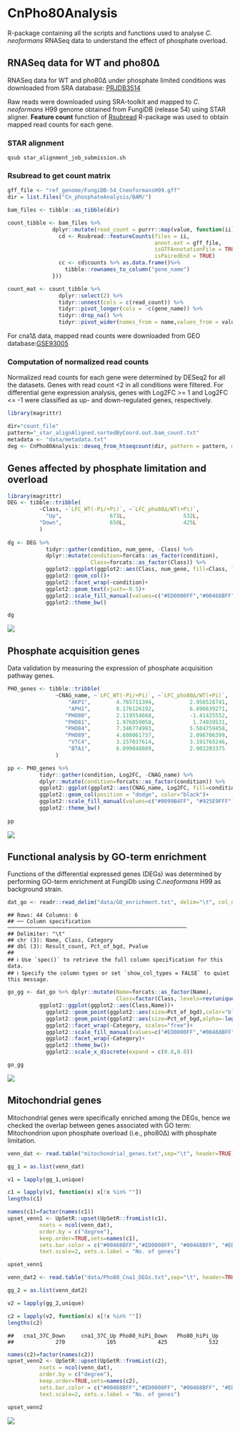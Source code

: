 <!-- README.md is generated from README.Rmd. Please edit that file -->

# CnPho80Analysis

R-package containing all the scripts and functions used to analyse *C.
neoformans* RNASeq data to understand the effect of phosphate overload.

## RNASeq data for WT and pho80∆

RNASeq data for WT and pho80∆ under phosphate limited conditions was
downloaded from SRA database:
[PRJDB3514](https://www.ncbi.nlm.nih.gov/bioproject/PRJDB3514/)

Raw reads were downloaded using SRA-toolkit and mapped to *C.
neoformans* H99 genome obtained from FungiDB (release 54) using STAR
aligner. **Feature count** function of
[Rsubread](https://academic.oup.com/nar/article/47/8/e47/5345150)
R-package was used to obtain mapped read counts for each gene.

### STAR alignment

    qsub star_alignment_job_submission.sh

### Rsubread to get count matrix

``` r
gff_file <- "ref_genome/FungiDB-54_CneoformansH99.gff"
dir = list.files("Cn_phosphateAnalysis/BAM/")

bam_files <- tibble::as_tibble(dir)

count_tibble <- bam_files %>%
              dplyr::mutate(read_count = purrr::map(value, function(ii){
                cd <- Rsubread::featureCounts(files = ii, 
                                              annot.ext = gff_file,
                                              isGTFAnnotationFile = TRUE, 
                                              isPairedEnd = TRUE)
                cc <- cd$counts %>% as.data.frame()%>% 
                  tibble::rownames_to_column("gene_name")
              })) 

count_mat <- count_tibble %>% 
                dplyr::select(2) %>% 
                tidyr::unnest(cols = c(read_count)) %>% 
                tidyr::pivot_longer(cols = -c(gene_name)) %>% 
                tidyr::drop_na() %>%
                tidyr::pivot_wider(names_from = name,values_from = value)
```

For cna1∆ data, mapped read counts were downloaded from GEO
database:[GSE93005](https://www.ncbi.nlm.nih.gov/geo/query/acc.cgi?acc=GSE93005)

### Computation of normalized read counts

Normalized read counts for each gene were determined by DESeq2 for all
the datasets. Genes with read count \<2 in all conditions were filtered.
For differential gene expression analysis, genes with Log2FC \>= 1 and
Log2FC \<= -1 were classified as up- and down-regulated genes,
respectively.

``` r
library(magrittr)

dir="count_file"
pattern="_star_alignAligned.sortedByCoord.out.bam_count.txt"
metadata <- "data/metadata.txt"
deg <- CnPho80Analysis::deseq_from_htseqcount(dir, pattern = pattern, metadata_file = "metadata.txt", header_count_file = TRUE, HTSeqOutput = FALSE, drop_genes = NULL, write_output = FALSE)
```

## Genes affected by phosphate limitation and overload

``` r
library(magrittr)
DEG <- tibble::tribble(
          ~Class, ~`LFC_WT(-Pi/+Pi)`, ~`LFC_pho80∆/WT(+Pi)`,
            "Up",               671L,                  532L,
          "Down",               650L,                  425L
          )
 
dg <- DEG %>% 
            tidyr::gather(condition, num_gene, -Class) %>%
            dplyr::mutate(condition=forcats::as_factor(condition), 
                          Class=forcats::as_factor(Class)) %>%
            ggplot2::ggplot(ggplot2::aes(Class, num_gene, fill=Class, label=num_gene))+
            ggplot2::geom_col()+
            ggplot2::facet_wrap(~condition)+
            ggplot2::geom_text(vjust=-0.5)+
            ggplot2::scale_fill_manual(values=c("#ED0000FF","#00468BFF"))+
            ggplot2::theme_bw()

dg
```

![](README_files/figure-markdown_github/unnamed-chunk-3-1.png)

## Phosphate acquisition genes

Data validation by measuring the expression of phosphate acquisition
pathway genes.

``` r
PHO_genes <- tibble::tribble(
               ~CNAG_name, ~`LFC_WT(-Pi/+Pi)`, ~`LFC_pho80∆/WT(+Pi)`,
                   "AKP1",        4.765711394,           2.956528741,
                   "APH1",        8.176126192,           6.896639271,
                  "PHO80",        2.119554668,           -1.41425552,
                  "PHO81",        1.976859058,            1.74039531,
                  "PHO84",        7.346774993,           5.504759458,
                  "PHO89",        4.608061737,           2.096706399,
                   "VTC4",        3.157037614,           3.191765246,
                   "BTA1",        6.099048089,           2.902203375
               )

pp <- PHO_genes %>% 
          tidyr::gather(condition, Log2FC, -CNAG_name) %>%
          dplyr::mutate(condition=forcats::as_factor(condition)) %>%
          ggplot2::ggplot(ggplot2::aes(CNAG_name, Log2FC, fill=condition))+
          ggplot2::geom_col(position = "dodge", color="black")+
          ggplot2::scale_fill_manual(values=c("#0099B4FF", "#925E9FFF"))+
          ggplot2::theme_bw()
  
pp
```

![](README_files/figure-markdown_github/unnamed-chunk-4-1.png)

## Functional analysis by GO-term enrichment

Functions of the differential expressed genes (DEGs) was determined by
performing GO-term enrichment at FungiDb using *C.neoformans* H99 as
background strain.

``` r
dat_go <- readr::read_delim("data/GO_enrichment.txt", delim="\t", col_names = TRUE)
```

    ## Rows: 44 Columns: 6
    ## ── Column specification ────────────────────────────────────────────────────────
    ## Delimiter: "\t"
    ## chr (3): Name, Class, Category
    ## dbl (3): Result_count, Pct_of_bgd, Pvalue
    ## 
    ## ℹ Use `spec()` to retrieve the full column specification for this data.
    ## ℹ Specify the column types or set `show_col_types = FALSE` to quiet this message.

``` r
go_gg <- dat_go %>% dplyr::mutate(Name=forcats::as_factor(Name),
                                  Class=factor(Class, levels=rev(unique(Class)))) %>%
          ggplot2::ggplot(ggplot2::aes(Class,Name))+
            ggplot2::geom_point(ggplot2::aes(size=Pct_of_bgd),color="black",shape=23, stroke=0.8)+
            ggplot2::geom_point(ggplot2::aes(size=Pct_of_bgd,alpha=-log10(Pvalue), fill=Class),shape=23)+
            ggplot2::facet_wrap(~Category, scales="free")+
            ggplot2::scale_fill_manual(values=c("#ED0000FF","#00468BFF"))+
            ggplot2::facet_wrap(~Category)+
            ggplot2::theme_bw()+
            ggplot2::scale_x_discrete(expand = c(0.8,0.8))

go_gg
```

![](README_files/figure-markdown_github/unnamed-chunk-5-1.png)

## Mitochondrial genes

Mitochondrial genes were specifically enriched among the DEGs, hence we
checked the overlap between genes associated with GO term: Mitochondrion
upon phosphate overload (i.e., pho80∆) with phosphate limitation.

``` r
venn_dat <- read.table("mitochondrial_genes.txt",sep="\t", header=TRUE)

gg_1 = as.list(venn_dat)

v1 = lapply(gg_1,unique)

c1 = lapply(v1, function(x) x[!x %in% ""])
lengths(c1)

names(c1)=factor(names(c1))
upset_venn1 <- UpSetR::upset(UpSetR::fromList(c1), 
          nsets = ncol(venn_dat),
          order.by = c("degree"),
          keep.order=TRUE,sets=names(c1),
          sets.bar.color = c("#00468BFF","#ED0000FF", "#00468BFF", "#ED0000FF"),
          text.scale=2, sets.x.label = "No. of genes")

upset_venn1
```

``` r
venn_dat2 <- read.table("data/Pho80_Cna1_DEGs.txt",sep="\t", header=TRUE)

gg_2 = as.list(venn_dat2)

v2 = lapply(gg_2,unique)

c2 = lapply(v2, function(x) x[!x %in% ""])
lengths(c2)
```

    ##   cna1_37C_Down     cna1_37C_Up Pho80_hiPi_Down   Pho80_hiPi_Up 
    ##             270             105             425             532

``` r
names(c2)=factor(names(c2))
upset_venn2 <- UpSetR::upset(UpSetR::fromList(c2), 
          nsets = ncol(venn_dat),
          order.by = c("degree"),
          keep.order=TRUE,sets=names(c2),
          sets.bar.color = c("#00468BFF","#ED0000FF", "#00468BFF", "#ED0000FF"),
          text.scale=2, sets.x.label = "No. of genes")

upset_venn2
```

![](README_files/figure-markdown_github/mitochondrial_genes_2-1.png)
